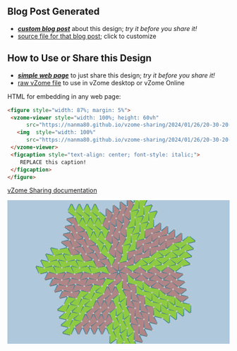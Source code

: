 
## Blog Post Generated

 - [***custom blog post***](<https://nanma80.github.io/vzome-sharing/2024/01/26/heptagon_tiling_ghee-20-30-20.html>) about this design; *try it before you share it!*
 - [source file for that blog post](<https://github.com/nanma80/vzome-sharing/edit/main/_posts/2024-01-26-heptagon_tiling_ghee-20-30-20.md>); click to customize
 


## How to Use or Share this Design

 - [***simple web page***](<https://nanma80.github.io/vzome-sharing/2024/01/26/20-30-20-heptagon_tiling_ghee/>) to just share this design; *try it before you share it!*
 - [raw vZome file](<https://raw.githubusercontent.com/nanma80/vzome-sharing/main/2024/01/26/20-30-20-heptagon_tiling_ghee/heptagon_tiling_ghee.vZome>) to use in vZome desktop or vZome Online
 
 HTML for embedding in any web page:
 ```html
<figure style="width: 87%; margin: 5%">
  <vzome-viewer style="width: 100%; height: 60vh"
       src="https://nanma80.github.io/vzome-sharing/2024/01/26/20-30-20-heptagon_tiling_ghee/heptagon_tiling_ghee.vZome" >
    <img  style="width: 100%"
       src="https://nanma80.github.io/vzome-sharing/2024/01/26/20-30-20-heptagon_tiling_ghee/heptagon_tiling_ghee.png" >
  </vzome-viewer>
  <figcaption style="text-align: center; font-style: italic;">
     REPLACE this caption!
  </figcaption>
</figure>
 ```

[vZome Sharing documentation](https://vzome.github.io/vzome/sharing.html#how-it-works)

![Image](<heptagon_tiling_ghee.png>)

